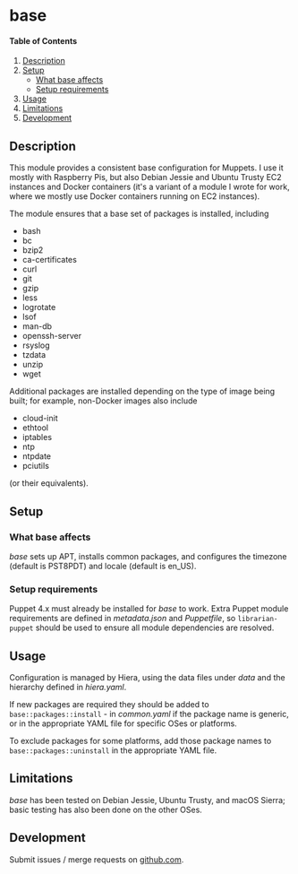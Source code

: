 # base

#### Table of Contents

1. [Description](#description)
1. [Setup](#setup)
    * [What base affects](#what-base-affects)
    * [Setup requirements](#setup-requirements)
1. [Usage](#usage)
1. [Limitations](#limitations)
1. [Development](#development)

## Description

This module provides a consistent base configuration for Muppets. I use
it mostly with Raspberry Pis, but also Debian Jessie and Ubuntu Trusty
EC2 instances and Docker containers (it's a variant of a module I wrote
for work, where we mostly use Docker containers running on EC2 instances).

The module ensures that a base set of packages is installed, including

* bash
* bc
* bzip2
* ca-certificates
* curl
* git
* gzip
* less
* logrotate
* lsof
* man-db
* openssh-server
* rsyslog
* tzdata
* unzip
* wget

Additional packages are installed depending on the type of image being
built; for example, non-Docker images also include

* cloud-init
* ethtool
* iptables
* ntp
* ntpdate
* pciutils

(or their equivalents).

## Setup

### What base affects

*base* sets up APT, installs common packages, and configures the
timezone (default is PST8PDT) and locale (default is en_US).

### Setup requirements

Puppet 4.x must already be installed for *base* to work. Extra Puppet
module requirements are defined in _metadata.json_ and _Puppetfile_, so
`librarian-puppet` should be used to ensure all module dependencies are
resolved.

## Usage

Configuration is managed by Hiera, using the data files under _data_
and the hierarchy defined in _hiera.yaml_.

If new packages are required they should be added to
`base::packages::install` - in _common.yaml_ if the package name is
generic, or in the appropriate YAML file for specific OSes or platforms.

To exclude packages for some platforms, add those package names to
`base::packages::uninstall` in the appropriate YAML file.

## Limitations

*base* has been tested on Debian Jessie, Ubuntu Trusty, and macOS
Sierra; basic testing has also been done on the other OSes.

## Development

Submit issues / merge requests on
[github.com](https://github.com/scottylogan/muppet-base/).





